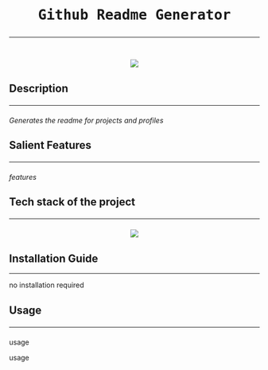 
<div align='center'>
<pre>
<h1>Github Readme Generator<hr/></h1>
<img src = "https://example.com/image.jpg"/>
</pre>
</div>
<div>
<h2>Description<hr/></h2>
<p><i>Generates the readme for projects and profiles</i></p>
</div>
<div>
<h2>Salient Features<hr/></h2>
<p><i>features</i></p>
</div>
<div>
<p><h2>Tech stack of the project<hr/></h2></p>
<p align="center">
<a href="/">
<img src="https://skillicons.dev/icons?i=ableton,activitypub,au,bevy,idea,ai" />
</a>
</p>
</p>
</div>
<div>
<p><h2>Installation Guide</h2><hr/></h2></p>
<p>no installation required</p>
</div>
<div>
<p><h2>Usage<hr/></h2></p>
<p>usage</p>
</div>
usage